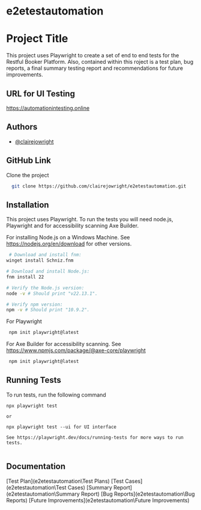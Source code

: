 # e2etestautomation
 
# Project Title

This project uses Playwright to create a set of end to end tests for the Restful Booker Platform. Also, contained within this roject is a test plan, bug reports, a final summary testing report and recommendations for future improvements.


## URL for UI Testing

https://automationintesting.online
## Authors

- [@clairejowright](https://github.com/clairejowright)


## GitHub Link

Clone the project

```bash
  git clone https://github.com/clairejowright/e2etestautomation.git
```



## Installation

This project uses Playwright. To run the tests you will need node.js, Playwright and for accessibility scanning Axe Builder.


For installing Node.js on a Windows Machine. See https://nodejs.org/en/download for other versions.

```bash
 # Download and install fnm:
winget install Schniz.fnm

# Download and install Node.js:
fnm install 22

# Verify the Node.js version:
node -v # Should print "v22.13.1".

# Verify npm version:
npm -v # Should print "10.9.2".

```

For Playwright

```bash
 npm init playwright@latest

```

For Axe Builder for accessibility scanning. See https://www.npmjs.com/package/@axe-core/playwright

```bash
 npm init playwright@latest

```
    
## Running Tests

To run tests, run the following command

```
npx playwright test

or

npx playwright test --ui for UI interface

See https://playwright.dev/docs/running-tests for more ways to run tests.


```


## Documentation

[Test Plan](e2etestautomation\Test Plans)
[Test Cases](e2etestautomation\Test Cases)
[Summary Report](e2etestautomation\Summary Report)
[Bug Reports](e2etestautomation\Bug Reports)
[Future Improvements](e2etestautomation\Future Improvements)






